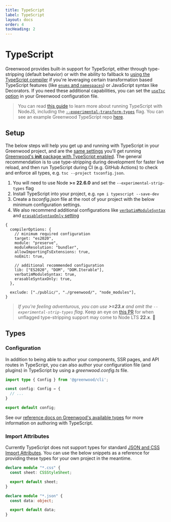 ```yaml
---
title: TypeScript
label: TypeScript
layout: docs
order: 4
tocHeading: 2
---
```


# TypeScript

Greenwood provides built-in support for TypeScript, either through type-stripping (default behavior) or with the ability to fallback to [using the TypeScript compiler](/docs/reference/configuration/#use-typescript-compiler) if you're leveraging certain transformation based TypeScript features (like [`enums` and `namespaces`](https://devblogs.microsoft.com/typescript/announcing-typescript-5-8/#the---erasablesyntaxonly-option)) or JavaScript syntax like Decorators. If you need these additional capabilities, you can set the [`useTsc` option](/docs/reference/configuration/#use-typescript-compiler) in your Greenwood configuration file.

> You can read [this guide](https://nodejs.org/en/learn/typescript/run-natively) to learn more about running TypeScript with NodeJS, including the [`--experimental-transform-types`](https://nodejs.org/docs/latest-v23.x/api/cli.html#--experimental-transform-types) flag. You can see an example Greenwood TypeScript repo [here](https://github.com/thescientist13/greenwood-native-typescript).

## Setup

The below steps will help you get up and running with TypeScript in your Greenwood project, and are the [same settings](https://github.com/ProjectEvergreen/greenwood/blob/master/packages/init/src/template-base-ts/tsconfig.json) you'll get running [Greenwood's **init** package with TypeScript enabled](/docs/introduction/setup/#init). The general recommendation is to use type-stripping during development for faster live reload, and then run TypeScript during CI (e.g. GitHub Actions) to check and enforce all types, e.g. `tsc --project tsconfig.json`.

1. You will need to use Node **>= 22.6.0** and set the `--experimental-strip-types` flag
1. Install TypeScript into your project, e.g. `npm i typescript --save-dev`
1. Create a _tsconfig.json_ file at the root of your project with the below minimum configuration settings.
1. We also recommend additional configurations like [`verbatimModuleSyntax`](https://www.typescriptlang.org/tsconfig/#verbatimModuleSyntax) and [`erasableSyntaxOnly` setting](https://www.typescriptlang.org/tsconfig/#erasableSyntaxOnly)

<!-- prettier-ignore-start -->

<app-ctc-block variant="snippet" heading="tsconfig.json">

```json5
{
  compilerOptions: {
    // minimum required configuration
    target: "es2020",
    module: "preserve",
    moduleResolution: "bundler",
    allowImportingTsExtensions: true,
    noEmit: true,

    // additional recommended configuration
    lib: ["ES2020", "DOM", "DOM.Iterable"],
    verbatimModuleSyntax: true,
    erasableSyntaxOnly: true,
  },

  exclude: ["./public/", "./greenwood/", "node_modules"],
}
```

</app-ctc-block>

<!-- prettier-ignore-end -->

> _If you're feeling adventurous, you can use **>=23.x** and omit the `--experimental-strip-types` flag_. Keep an eye on [this PR](https://github.com/nodejs/node/pull/57298) for when unflagged type-stripping support may come to Node LTS **22.x**. 👀

## Types

### Configuration

In addition to being able to author your components, SSR pages, and API routes in TypeScript, you can also author your configuration file (and plugins) in TypeScript by using a _greenwood.config.ts_ file.

<!-- prettier-ignore-start -->

<app-ctc-block variant="snippet" heading="greenwood.config.ts">

  ```ts
  import type { Config } from '@greenwood/cli';

  const config: Config = {
    // ...
  }

  export default config;
  ```

</app-ctc-block>

<!-- prettier-ignore-end -->

See our [reference docs on Greenwood's available types](/docs/reference/appendix/#types) for more information on authoring with TypeScript.

### Import Attributes

Currently TypeScript does not support types for standard [JSON and CSS Import Attributes](https://github.com/microsoft/TypeScript/issues/46135). You can use the below snippets as a reference for providing these types for your own project in the meantime.

<!-- prettier-ignore-start -->

<app-ctc-block variant="snippet" heading="src/types.d.ts">

  ```ts
  declare module "*.css" {
    const sheet: CSSStyleSheet;

    export default sheet;
  }

  declare module "*.json" {
    const data: object;

    export default data;
  }
  ```

</app-ctc-block>

<!-- prettier-ignore-end -->
